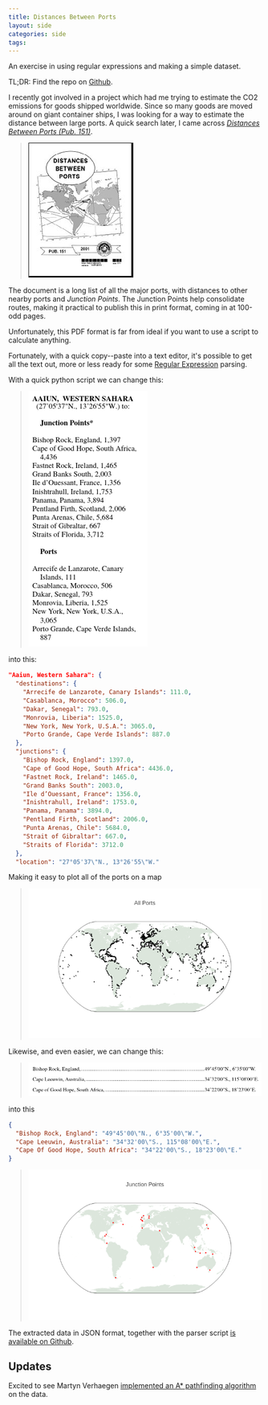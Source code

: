 ```yaml
---
title: Distances Between Ports
layout: side
categories: side
tags:
---
```


An exercise in using regular expressions and making a simple dataset.

TL;DR: Find the repo on [Github](https://github.com/kaklin/sea-routes).

I recently got involved in a project which had me trying to estimate the CO2 emissions for goods shipped worldwide. Since so many goods are moved around on giant container ships, I was looking for a way to estimate the distance between large ports. A quick search later, I came across [_Distances Between Ports (Pub. 151)_](https://msi.nga.mil/api/publications/download?key=16694076/SFH00000/Pub151bk.pdf&type=view).

> ![PUB. 151 Front Cover](/assets/posts/img/distances-between-ports-front-cover.jpg)

The document is a long list of all the major ports, with distances to other nearby ports and _Junction Points_. The Junction Points help consolidate routes, making it practical to publish this in print format, coming in at 100-odd pages.

Unfortunately, this PDF format is far from ideal if you want to use a script to calculate anything.

Fortunately, with a quick copy--paste into a text editor, it's possible to get all the text out, more or less ready for some [Regular Expression](https://xkcd.com/208/) parsing.

With a quick python script we can change this:

> ![junction points example](/assets/posts/img/ports_example.png)

into this:

```json
"Aaiun, Western Sahara": {
  "destinations": {
    "Arrecife de Lanzarote, Canary Islands": 111.0, 
    "Casablanca, Morocco": 506.0, 
    "Dakar, Senegal": 793.0, 
    "Monrovia, Liberia": 1525.0, 
    "New York, New York, U.S.A.": 3065.0, 
    "Porto Grande, Cape Verde Islands": 887.0
  }, 
  "junctions": {
    "Bishop Rock, England": 1397.0, 
    "Cape of Good Hope, South Africa": 4436.0, 
    "Fastnet Rock, Ireland": 1465.0, 
    "Grand Banks South": 2003.0, 
    "Ile d’Ouessant, France": 1356.0, 
    "Inishtrahull, Ireland": 1753.0, 
    "Panama, Panama": 3894.0, 
    "Pentland Firth, Scotland": 2006.0, 
    "Punta Arenas, Chile": 5684.0, 
    "Strait of Gibraltar": 667.0, 
    "Straits of Florida": 3712.0
  }, 
  "location": "27°05'37\"N., 13°26'55\"W."
```

Making it easy to plot all of the ports on a map

> ![all ports](/assets/posts/img/all_ports_map.png)

Likewise, and even easier, we can change this:

> ![junction points example](/assets/posts/img/junction_points_old.png)

into this

```json
{
  "Bishop Rock, England": "49°45'00\"N., 6°35'00\"W.",
  "Cape Leeuwin, Australia": "34°32'00\"S., 115°08'00\"E.",
  "Cape Of Good Hope, South Africa": "34°22'00\"S., 18°23'00\"E."
}
```

> ![junction points](/assets/posts/img/junction_points_map.png)

The extracted data in JSON format, together with the parser script [is available on Github](https://github.com/kaklin/sea-routes).

## Updates

Excited to see Martyn Verhaegen [implemented an A* pathfinding algorithm](https://medium.com/qwyk-technology/programmatically-finding-distances-between-ports-using-pub-151-and-a-7f2472ac14f3) on the data.
